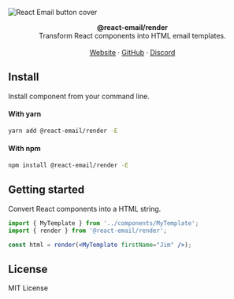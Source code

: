 ![React Email button cover](https://assets.react.email/covers/render.png)

<div align="center"><strong>@react-email/render</strong></div>
<div align="center">Transform React components into HTML email templates.</div>
<br />
<div align="center">
<a href="https://react.email">Website</a> 
<span> · </span>
<a href="https://github.com/zenorocha/react-email">GitHub</a> 
<span> · </span>
<a href="https://react.email/discord">Discord</a>
</div>

## Install

Install component from your command line.

#### With yarn

```sh
yarn add @react-email/render -E
```

#### With npm

```sh
npm install @react-email/render -E
```

## Getting started

Convert React components into a HTML string.

```jsx
import { MyTemplate } from '../components/MyTemplate';
import { render } from '@react-email/render';

const html = render(<MyTemplate firstName="Jim" />);
```

## License

MIT License
